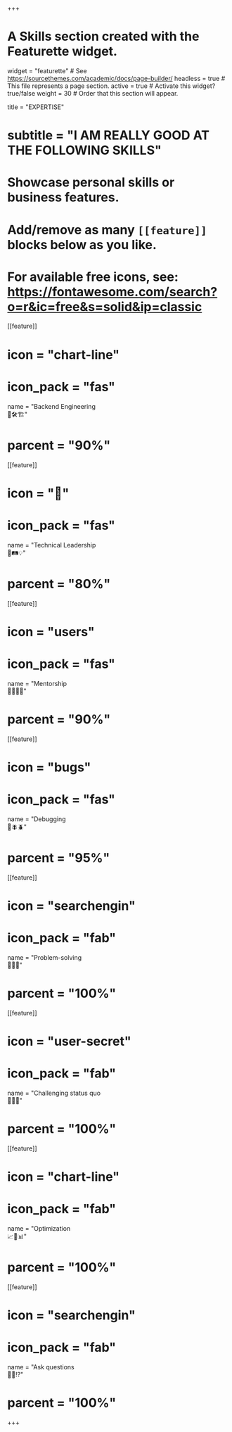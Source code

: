 +++
# A Skills section created with the Featurette widget.
widget = "featurette"  # See https://sourcethemes.com/academic/docs/page-builder/
headless = true  # This file represents a page section.
active = true  # Activate this widget? true/false
weight = 30  # Order that this section will appear.

title = "EXPERTISE"
# subtitle = "I AM REALLY GOOD AT THE FOLLOWING SKILLS"

# Showcase personal skills or business features.
# 
# Add/remove as many `[[feature]]` blocks below as you like.
# 
# For available free icons, see: https://fontawesome.com/search?o=r&ic=free&s=solid&ip=classic

[[feature]]
  # icon = "chart-line"
  # icon_pack = "fas"
  name = "Backend Engineering <br/> 🚜🛠️🏗"
  # parcent = "90%"
  
[[feature]]
  # icon = "🤝"
  # icon_pack = "fas"
  name = "Technical Leadership <br/> 🏮🛤💡"
  # parcent = "80%"  
  
[[feature]]
  # icon = "users"
  # icon_pack = "fas"
  name = "Mentorship <br/> 🧑‍🏫️📝🎒"
  # parcent = "90%"
  
[[feature]]
  # icon = "bugs"
  # icon_pack = "fas"
  name = "Debugging <br/> 🐞🪰🪲"
  # parcent = "95%"

[[feature]]
  # icon = "searchengin"
  # icon_pack = "fab"
  name = "Problem-solving <br/> 🧮🔢🚀"
  # parcent = "100%"

[[feature]]
  # icon = "user-secret"
  # icon_pack = "fab"
  name = "Challenging status quo <br/> 🧗🗽💪"
  # parcent = "100%"

[[feature]]
  # icon = "chart-line"
  # icon_pack = "fab"
  name = "Optimization <br/> 📈📶📊"
  # parcent = "100%"

[[feature]]
  # icon = "searchengin"
  # icon_pack = "fab"
  name = "Ask questions <br/> 🤷🤔⁉️"
  # parcent = "100%"

+++
